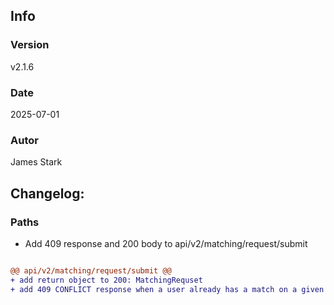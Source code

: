 ## Info
### Version
v2.1.6
### Date
2025-07-01
### Autor
James Stark
## Changelog:

### Paths
- Add 409 response and 200 body to api/v2/matching/request/submit

``` diff

@@ api/v2/matching/request/submit @@
+ add return object to 200: MatchingRequset
+ add 409 CONFLICT response when a user already has a match on a given day


```
